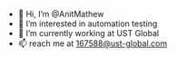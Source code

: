 - 👋 Hi, I’m @AnitMathew
- 👀 I’m interested in automation testing
- 🌱 I’m currently working at UST Global
- 📫  reach me at 167588@ust-global.com

<!---
AnitMathew/AnitMathew is a ✨ special ✨ repository because its `README.md` (this file) appears on your GitHub profile.
You can click the Preview link to take a look at your changes.
--->
